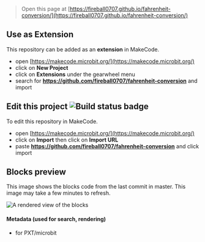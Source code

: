 
> Open this page at [https://fireball0707.github.io/fahrenheit-conversion/](https://fireball0707.github.io/fahrenheit-conversion/)

## Use as Extension

This repository can be added as an **extension** in MakeCode.

* open [https://makecode.microbit.org/](https://makecode.microbit.org/)
* click on **New Project**
* click on **Extensions** under the gearwheel menu
* search for **https://github.com/fireball0707/fahrenheit-conversion** and import

## Edit this project ![Build status badge](https://github.com/fireball0707/fahrenheit-conversion/workflows/MakeCode/badge.svg)

To edit this repository in MakeCode.

* open [https://makecode.microbit.org/](https://makecode.microbit.org/)
* click on **Import** then click on **Import URL**
* paste **https://github.com/fireball0707/fahrenheit-conversion** and click import

## Blocks preview

This image shows the blocks code from the last commit in master.
This image may take a few minutes to refresh.

![A rendered view of the blocks](https://github.com/fireball0707/fahrenheit-conversion/raw/master/.github/makecode/blocks.png)

#### Metadata (used for search, rendering)

* for PXT/microbit
<script src="https://makecode.com/gh-pages-embed.js"></script><script>makeCodeRender("{{ site.makecode.home_url }}", "{{ site.github.owner_name }}/{{ site.github.repository_name }}");</script>

